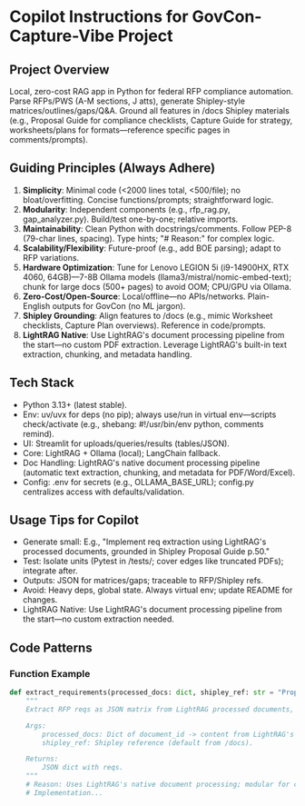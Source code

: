 # Copilot Instructions for GovCon-Capture-Vibe Project

## Project Overview

Local, zero-cost RAG app in Python for federal RFP compliance automation. Parse RFPs/PWS (A-M sections, J atts), generate Shipley-style matrices/outlines/gaps/Q&A. Ground all features in /docs Shipley materials (e.g., Proposal Guide for compliance checklists, Capture Guide for strategy, worksheets/plans for formats—reference specific pages in comments/prompts).

## Guiding Principles (Always Adhere)

1. **Simplicity**: Minimal code (<2000 lines total, <500/file); no bloat/overfitting. Concise functions/prompts; straightforward logic.
2. **Modularity**: Independent components (e.g., rfp_rag.py, gap_analyzer.py). Build/test one-by-one; relative imports.
3. **Maintainability**: Clean Python with docstrings/comments. Follow PEP-8 (79-char lines, spacing). Type hints; "# Reason:" for complex logic.
4. **Scalability/Flexibility**: Future-proof (e.g., add BOE parsing); adapt to RFP variations.
5. **Hardware Optimization**: Tune for Lenovo LEGION 5i (i9-14900HX, RTX 4060, 64GB)—7-8B Ollama models (llama3/mistral/nomic-embed-text); chunk for large docs (500+ pages) to avoid OOM; CPU/GPU via Ollama.
6. **Zero-Cost/Open-Source**: Local/offline—no APIs/networks. Plain-English outputs for GovCon (no ML jargon).
7. **Shipley Grounding**: Align features to /docs (e.g., mimic Worksheet checklists, Capture Plan overviews). Reference in code/prompts.
8. **LightRAG Native**: Use LightRAG's document processing pipeline from the start—no custom PDF extraction. Leverage LightRAG's built-in text extraction, chunking, and metadata handling.

## Tech Stack

- Python 3.13+ (latest stable).
- Env: uv/uvx for deps (no pip); always use/run in virtual env—scripts check/activate (e.g., shebang: #!/usr/bin/env python, comments remind).
- UI: Streamlit for uploads/queries/results (tables/JSON).
- Core: LightRAG + Ollama (local); LangChain fallback.
- Doc Handling: LightRAG's native document processing pipeline (automatic text extraction, chunking, and metadata for PDF/Word/Excel).
- Config: .env for secrets (e.g., OLLAMA_BASE_URL); config.py centralizes access with defaults/validation.

## Usage Tips for Copilot

- Generate small: E.g., "Implement req extraction using LightRAG's processed documents, grounded in Shipley Proposal Guide p.50."
- Test: Isolate units (Pytest in /tests/; cover edges like truncated PDFs); integrate after.
- Outputs: JSON for matrices/gaps; traceable to RFP/Shipley refs.
- Avoid: Heavy deps, global state. Always virtual env; update README for changes.
- LightRAG Native: Use LightRAG's document processing pipeline from the start—no custom extraction needed.

## Code Patterns

### Function Example

```python
def extract_requirements(processed_docs: dict, shipley_ref: str = "Proposal Guide p.50") -> dict:
    """
    Extract RFP reqs as JSON matrix from LightRAG processed documents, grounded in Shipley compliance checklist.

    Args:
        processed_docs: Dict of document_id -> content from LightRAG's full_docs storage.
        shipley_ref: Shipley reference (default from /docs).

    Returns:
        JSON dict with reqs.
    """
    # Reason: Uses LightRAG's native document processing; modular for chaining; uses Ollama prompt.
    # Implementation...
```

